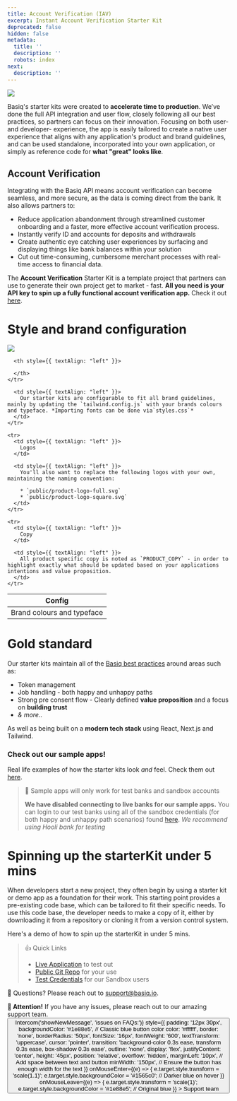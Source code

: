 ```yaml
---
title: Account Verification (IAV)
excerpt: Instant Account Verification Starter Kit
deprecated: false
hidden: false
metadata:
  title: ''
  description: ''
  robots: index
next:
  description: ''
---
```

<Image align="center" width="auto" src="https://files.readme.io/2dcf482-DevHub_StarterKit_1080x800.png" />

Basiq's starter kits were created to **accelerate time to production**. We’ve done the full API integration and user flow, closely following all our best practices, so partners can focus on their innovation. Focusing on both user- and developer- experience, the app is easily tailored to create a native user experience that aligns with any application's product and brand guidelines, and can be used standalone, incorporated into your own application, or simply as reference code for **what "great" looks like**.

## Account Verification

<Embed url="https://www.google.com/sorry/index?continue=https://www.youtube.com/watch%3Fv%3DAsQl_IlcWRM&q=EhAmAB8YEA2fEflVPTOI6fAvGMaC-bYGIjDM7LW9R21AKP2Zl8ylaNLjACDxDuUdqKqGUnytEUZUcun24KBp8vE1LSs3rYXmWJcyAXJaAUM" href="https://www.google.com/sorry/index?continue=https://www.youtube.com/watch%3Fv%3DAsQl_IlcWRM&q=EhAmAB8YEA2fEflVPTOI6fAvGMaC-bYGIjDM7LW9R21AKP2Zl8ylaNLjACDxDuUdqKqGUnytEUZUcun24KBp8vE1LSs3rYXmWJcyAXJaAUM" typeOfEmbed="default" html="%3Ciframe%20class%3D%22embedly-embed%22%20src%3D%22%2F%2Fcdn.embedly.com%2Fwidgets%2Fmedia.html%3Fsrc%3Dhttps%253A%252F%252Fwww.youtube.com%252Fembed%252FAsQl_IlcWRM%26display_name%3DYouTube%26url%3Dhttps%253A%252F%252Fwww.youtube.com%252Fwatch%253Fv%253DAsQl_IlcWRM%26key%3D02466f963b9b4bb8845a05b53d3235d7%26type%3Dtext%252Fhtml%26schema%3Dgoogle%22%20width%3D%22854%22%20height%3D%22480%22%20scrolling%3D%22no%22%20title%3D%22YouTube%20embed%22%20frameborder%3D%220%22%20allow%3D%22autoplay%3B%20fullscreen%3B%20encrypted-media%3B%20picture-in-picture%3B%22%20allowfullscreen%3D%22true%22%3E%3C%2Fiframe%3E" />

Integrating with the Basiq API means account verification can become seamless, and more secure, as the data is coming direct from the bank. It also allows partners to:

* Reduce application abandonment through streamlined customer onboarding and a faster, more effective account verification process.
* Instantly verify ID and accounts for deposits and withdrawals
* Create authentic eye catching user experiences by surfacing and displaying things like bank balances within your solution
* Cut out time-consuming, cumbersome merchant processes with real-time access to financial data.

The **Account Verification** Starter Kit is a template project that partners can use to generate their own project  get to market - fast. **All you need is your API key to spin up a fully functional account verification app.** Check it out [here](https://github.com/basiqio/account-verification-API-v3.0).

# Style and brand configuration

<Image align="center" width="smart" src="https://files.readme.io/f9a1157-Group_2682.png" />

<Table align={["left","left"]}>
  <thead>
    <tr>
      <th style={{ textAlign: "left" }}>
        Config
      </th>

      <th style={{ textAlign: "left" }}>

      </th>
    </tr>
  </thead>

  <tbody>
    <tr>
      <td style={{ textAlign: "left" }}>
        Brand colours and typeface
      </td>

      <td style={{ textAlign: "left" }}>
        Our starter kits are configurable to fit all brand guidelines, mainly by updating the `tailwind.config.js` with your brands colours and typeface. *Importing fonts can be done via`styles.css`*
      </td>
    </tr>

    <tr>
      <td style={{ textAlign: "left" }}>
        Logos
      </td>

      <td style={{ textAlign: "left" }}>
        You'll also want to replace the following logos with your own, maintaining the naming convention:

        * `public/product-logo-full.svg`
        * `public/product-logo-square.svg`
      </td>
    </tr>

    <tr>
      <td style={{ textAlign: "left" }}>
        Copy
      </td>

      <td style={{ textAlign: "left" }}>
        All product specific copy is noted as `PRODUCT_COPY` - in order to highlight exactly what should be updated based on your applications intentions and value proposition.
      </td>
    </tr>
  </tbody>
</Table>

# Gold standard

Our starter kits maintain all of the [Basiq best practices](https://api.basiq.io/docs/best-practices) around areas such as:

* Token management
* Job handling - both happy and unhappy paths
* Strong pre consent flow - Clearly defined **value proposition** and a focus on **building trust**
* *& more..*

As well as being built on a **modern tech stack** using React, Next.js and Tailwind.

### Check out our sample apps!

Real life examples of how the starter kits look *and* feel. Check them out [here](https://av-demo.basiq.io/).

> 📘 Sample apps will only work for test banks and sandbox accounts
>
> **We have disabled connecting to live banks for our sample apps.** You can login to our test banks using all of the sandbox credentials (for both happy and unhappy path scenarios) found [here](https://api.basiq.io/reference/testing#unhappy-path-test-users). *We recommend using Hooli bank for testing*

# Spinning up the starterKit **under 5 mins**

When developers start a new project, they often begin by using a starter kit or demo app as a foundation for their work. This starting point provides a pre-existing code base, which can be tailored to fit their specific needs. To use this code base, the developer needs to make a copy of it, either by downloading it from a repository or cloning it from a version control system.

Here's a demo of how to spin up the starterKit in under 5 mins.

<Embed url="https://www.google.com/sorry/index?continue=https://www.youtube.com/watch%3Fv%3DBljMvHvYckM&q=EhAmAB8YEA2fIdxl3yyUagcGGMaC-bYGIjCEd0hhz-T6WLYWyXaQYuxUO7CHVdZIdO5BYNJXvg-whKdr9t-TUBkIMwpgWJj-MdEyAXJaAUM" href="https://www.google.com/sorry/index?continue=https://www.youtube.com/watch%3Fv%3DBljMvHvYckM&q=EhAmAB8YEA2fIdxl3yyUagcGGMaC-bYGIjCEd0hhz-T6WLYWyXaQYuxUO7CHVdZIdO5BYNJXvg-whKdr9t-TUBkIMwpgWJj-MdEyAXJaAUM" typeOfEmbed="default" html="%3Ciframe%20class%3D%22embedly-embed%22%20src%3D%22%2F%2Fcdn.embedly.com%2Fwidgets%2Fmedia.html%3Fsrc%3Dhttps%253A%252F%252Fwww.youtube.com%252Fembed%252FBljMvHvYckM%26display_name%3DYouTube%26url%3Dhttps%253A%252F%252Fwww.youtube.com%252Fwatch%253Fv%253DBljMvHvYckM%26key%3D02466f963b9b4bb8845a05b53d3235d7%26type%3Dtext%252Fhtml%26schema%3Dgoogle%22%20width%3D%22854%22%20height%3D%22480%22%20scrolling%3D%22no%22%20title%3D%22YouTube%20embed%22%20frameborder%3D%220%22%20allow%3D%22autoplay%3B%20fullscreen%3B%20encrypted-media%3B%20picture-in-picture%3B%22%20allowfullscreen%3D%22true%22%3E%3C%2Fiframe%3E" />

> 👍 Quick Links
>
> * [Live Application](https://av-demo.basiq.io/) to test out
> * [Public Git Repo](https://github.com/basiqio/account-verification-API-v3.0) for your use
> * [Test Credentials](https://api.basiq.io/reference/testing) for our Sandbox users

:wrench: Questions? Please reach out to [support@basiq.io](mailto:support@basiq.io).
<div
  style={{
    border: "2px solid #4e9ccf", // Classic blue border
    borderRadius: "8px",
    backgroundColor: "#e3f2fd", // Light blue background (cascade effect)
    padding: "16px",
    margin: "16px 0",
    fontFamily: "Arial, sans-serif",
    color: "#333", // Dark text for readability
  }}
>
  <strong style={{ color: "#1e88e5" }}>📢 Attention!</strong> If you have any issues, please reach out to our amazing support team.

  <div style={{ display: 'flex', alignItems: 'center' }}>
    <button
      onClick={() => Intercom('showNewMessage', 'issues on FAQs:')}
      style={{
        padding: '12px 30px',
        backgroundColor: '#1e88e5', // Classic blue button color
        color: '#ffffff',
        border: 'none',
        borderRadius: '50px',
        fontSize: '16px',
        fontWeight: '600',
        textTransform: 'uppercase',
        cursor: 'pointer',
        transition: 'background-color 0.3s ease, transform 0.3s ease, box-shadow 0.3s ease',
        outline: 'none',
        display: 'flex',
        justifyContent: 'center',
        height: '45px',
        position: 'relative',
        overflow: 'hidden',
        marginLeft: '10px', // Add space between text and button
        minWidth: '150px', // Ensure the button has enough width for the text
      }}
      onMouseEnter={(e) => {
        e.target.style.transform = 'scale(1.1)';
        e.target.style.backgroundColor = '#1565c0'; // Darker blue on hover
      }}
      onMouseLeave={(e) => {
        e.target.style.transform = 'scale(1)';
        e.target.style.backgroundColor = '#1e88e5'; // Original blue
      }}
    >
      Support team
    </button>
  </div>
</div>